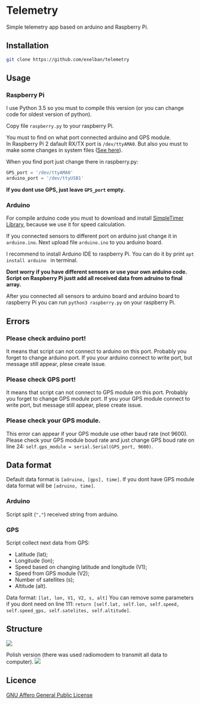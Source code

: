 # Telemetry
Simple telemetry app based on arduino and Raspberry Pi.

## Installation
```sh
git clone https://github.com/exelban/telemetry
```

## Usage
### Raspberry Pi
I use Python 3.5 so you must to compile this version (or you can change code for oldest version of python).

Copy file ```raspberry.py``` to your raspberry Pi.

You must to find on what port connected arduino and GPS module.<br />
In Raspberry Pi 2 dafault RX/TX port is ```/dev/ttyAMA0```. But also you must to make some changes in system files ([See here](https://learn.adafruit.com/adafruit-ultimate-gps-on-the-raspberry-pi?view=all)).

When you find port just change there in raspberry.py:
```python
GPS_port = '/dev/ttyAMA0'
arduino_port = '/dev/ttyUSB1'
```

**If you dont use GPS, just leave ```GPS_port``` empty.**

### Arduino
For compile arduino code you must to download and install [SimpleTimer Library](http://playground.arduino.cc/Code/SimpleTimer), because we use it for speed calculation.

If you connected sensors to different port on arduino just change it in ```arduino.ino```.
Next upload file ```arduino.ino``` to you arduino board.

I recommend to install Arduino IDE to raspberry Pi. You can do it by print ```apt install arduino ``` in terminal.

**Dont worry if you have different sensors or use your own arduino code. Script on Raspberry Pi justt add all received data from adruino to final array.**

After you connected all sensors to arduino board and arduino board to raspberry Pi you can run ```python3 raspberry.py``` on your raspberry Pi.

## Errors
### Please check arduino port!
It means that script can not connect to arduino on this port. Probably you forget to change arduino port.
If you your arduino connect to write port, but message still appear, plese create issue.

### Please check GPS port!
It means that script can not connect to GPS module on this port. Probably you forget to change GPS module port.
If you your GPS module connect to write port, but message still appear, plese create issue.

### Please check your GPS module.
This error can appear if your GPS module use other baud rate (not 9600). Please check your GPS module boud rate and just change GPS boud rate on line 24: ```self.gps_module = serial.Serial(GPS_port, 9600)```.

## Data format
Default data format is ```[adruino, [gps], time]```.
If you dont have GPS module data format will be ```[adruino, time]```.

### Arduino
Script split (```","```) received string from arduino.

### GPS
Script collect next data from GPS:
  - Latitude (lat);
  - Longitude (lon);
  - Speed based on changing latitude and longitude (V1);
  - Speed from GPS module (V2);
  - Number of satellites (s);
  - Altitude (alt).
  
Data format: ```[lat, lon, V1, V2, s, alt]```
You can remove some parameters if you dont need on line 111: ```return [self.lat, self.lon, self.speed, self.speed_gps, self.satelites, self.altitude]```.

## Structure
![](https://s3.eu-central-1.amazonaws.com/serhiy/Github_repo/Zrzut+ekranu+2017-03-29+o+21.26.37.png) 

Polish version (there was used radiomodem to transmit all data to computer).
![](https://s3.eu-central-1.amazonaws.com/serhiy/Github_repo/12970154_1156605494389480_584957392_o.jpg) 

## Licence
[GNU Affero General Public License](https://github.com/exelban/telemetry/blob/master/LICENSE)
